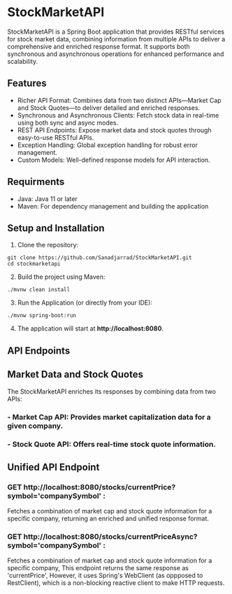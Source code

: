 # StockMarketAPI

StockMarketAPI is a Spring Boot application that provides RESTful services for stock market data, combining information from multiple APIs to deliver a comprehensive and enriched response format. It supports both synchronous and asynchronous operations for enhanced performance and scalability.

## Features

- Richer API Format: Combines data from two distinct APIs—Market Cap and Stock Quotes—to deliver detailed and enriched responses.
- Synchronous and Asynchronous Clients: Fetch stock data in real-time using both sync and async modes.
- REST API Endpoints: Expose market data and stock quotes through easy-to-use RESTful APIs.
- Exception Handling: Global exception handling for robust error management.
- Custom Models: Well-defined response models for API interaction.

## Requirments

- Java: Java 11 or later
- Maven: For dependency management and building the application

## Setup and Installation

1. Clone the repository:

```
git clone https://github.com/Sanadjarrad/StockMarketAPI.git
cd stockmarketapi
```
2. Build the project using Maven: 

```
./mvnw clean install
```

3. Run the Application (or directly from your IDE):

```
./mvnw spring-boot:run
```

4. The application will start at **http://localhost:8080**.

## API Endpoints

## Market Data and Stock Quotes
The StockMarketAPI enriches its responses by combining data from two APIs:

### - Market Cap API: Provides market capitalization data for a given company.
### - Stock Quote API: Offers real-time stock quote information.

## Unified API Endpoint
### GET http://localhost:8080/stocks/currentPrice?symbol='companySymbol' : 
Fetches a combination of market cap and stock quote information for a specific company, returning an enriched and unified response format.

### GET http://localhost:8080/stocks/currentPriceAsync?symbol='companySymbol' :
Fetches a combination of market cap and stock quote information for a specific company, This endpoint returns the same response as 'currentPrice',
However, it uses Spring's WebClient (as oppposed to RestClient), which is a non-blocking reactive client to make HTTP requests.

